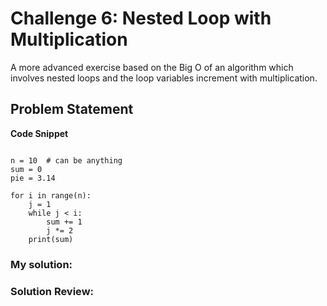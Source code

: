 # Challenge 6: Nested Loop with Multiplication
A more advanced exercise based on the Big O of an algorithm which involves nested loops and the loop variables increment with multiplication.

## Problem Statement
**Code Snippet**
```

n = 10  # can be anything
sum = 0
pie = 3.14

for i in range(n):
    j = 1
    while j < i:
        sum += 1
        j *= 2
    print(sum)

```

### My solution:


### Solution Review:

